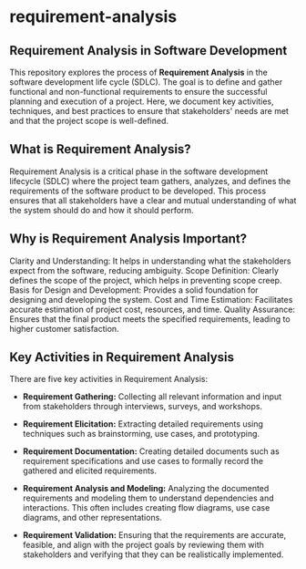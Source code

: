 # requirement-analysis

## Requirement Analysis in Software Development

This repository explores the process of **Requirement Analysis** in the software development life cycle (SDLC). The goal is to define and gather functional and non-functional requirements to ensure the successful planning and execution of a project. Here, we document key activities, techniques, and best practices to ensure that stakeholders' needs are met and that the project scope is well-defined.

## What is Requirement Analysis?
Requirement Analysis is a critical phase in the software development lifecycle (SDLC) where the project team gathers, analyzes, and defines the requirements of the software product to be developed. This process ensures that all stakeholders have a clear and mutual understanding of what the system should do and how it should perform.

## Why is Requirement Analysis Important?

Clarity and Understanding: It helps in understanding what the stakeholders expect from the software, reducing ambiguity.
Scope Definition: Clearly defines the scope of the project, which helps in preventing scope creep.
Basis for Design and Development: Provides a solid foundation for designing and developing the system.
Cost and Time Estimation: Facilitates accurate estimation of project cost, resources, and time.
Quality Assurance: Ensures that the final product meets the specified requirements, leading to higher customer satisfaction.

## Key Activities in Requirement Analysis

There are five key activities in Requirement Analysis:

- **Requirement Gathering:** Collecting all relevant information and input from stakeholders through interviews, surveys, and workshops.
  
- **Requirement Elicitation:** Extracting detailed requirements using techniques such as brainstorming, use cases, and prototyping.
  
- **Requirement Documentation:** Creating detailed documents such as requirement specifications and use cases to formally record the gathered and elicited requirements.
  
- **Requirement Analysis and Modeling:** Analyzing the documented requirements and modeling them to understand dependencies and interactions. This often includes creating flow diagrams, use case diagrams, and other representations.
  
- **Requirement Validation:** Ensuring that the requirements are accurate, feasible, and align with the project goals by reviewing them with stakeholders and verifying that they can be realistically implemented.
